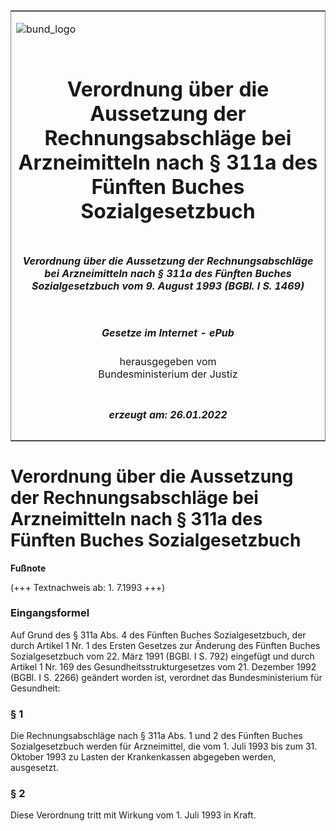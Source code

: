 <span id="DECKBLATT.html"></span>

<table border="0" frame="border" width="100%">

<tr valign="top">

<td align="left">

![bund\_logo](BfJ_2021_Web_de_de.gif)

</td>

<td align="right">

 

</td>

</tr>

<tr align="center" valign="middle">

<td colspan="2">

# Verordnung über die Aussetzung der Rechnungsabschläge bei Arzneimitteln nach § 311a des Fünften Buches Sozialgesetzbuch

</td>

</tr>

<tr align="center" valign="middle">

<td colspan="2">

##### Verordnung über die Aussetzung der Rechnungsabschläge bei Arzneimitteln nach § 311a des Fünften Buches Sozialgesetzbuch vom 9. August 1993 (BGBl. I S. 1469)

</td>

</tr>

<tr align="center" valign="middle">

<td colspan="2">

  
  

##### Gesetze im Internet - ePub  
  
herausgegeben vom  
Bundesministerium der Justiz

</td>

</tr>

<tr align="center" valign="bottom">

<td colspan="2">

  
  

##### erzeugt am: 26.01.2022

</td>

</tr>

</table>

<span id="BJNR146900993.html"></span>

# Verordnung über die Aussetzung der Rechnungsabschläge bei Arzneimitteln nach § 311a des Fünften Buches Sozialgesetzbuch

<div>

  
**Fußnote**

<div class="jnhtml">

<div>

<div class="jurAbsatz">

(+++ Textnachweis ab: 1. 7.1993 +++)

</div>

</div>

</div>

</div>

<span id="BJNR146900993BJNE000100307.html"></span>

### Eingangsformel  

<div>

<div class="jnhtml">

<div>

<div class="jurAbsatz">

Auf Grund des § 311a Abs. 4 des Fünften Buches Sozialgesetzbuch, der
durch Artikel 1 Nr. 1 des Ersten Gesetzes zur Änderung des Fünften
Buches Sozialgesetzbuch vom 22. März 1991 (BGBl. I S. 792) eingefügt und
durch Artikel 1 Nr. 169 des Gesundheitsstrukturgesetzes vom 21. Dezember
1992 (BGBl. I S. 2266) geändert worden ist, verordnet das
Bundesministerium für Gesundheit:

</div>

</div>

</div>

</div>

<span id="BJNR146900993BJNE000200307.html"></span>

### § 1  

<div>

<div class="jnhtml">

<div>

<div class="jurAbsatz">

Die Rechnungsabschläge nach § 311a Abs. 1 und 2 des Fünften Buches
Sozialgesetzbuch werden für Arzneimittel, die vom 1. Juli 1993 bis zum
31. Oktober 1993 zu Lasten der Krankenkassen abgegeben werden,
ausgesetzt.

</div>

</div>

</div>

</div>

<span id="BJNR146900993BJNE000300307.html"></span>

### § 2  

<div>

<div class="jnhtml">

<div>

<div class="jurAbsatz">

Diese Verordnung tritt mit Wirkung vom 1. Juli 1993 in Kraft.

</div>

</div>

</div>

</div>
